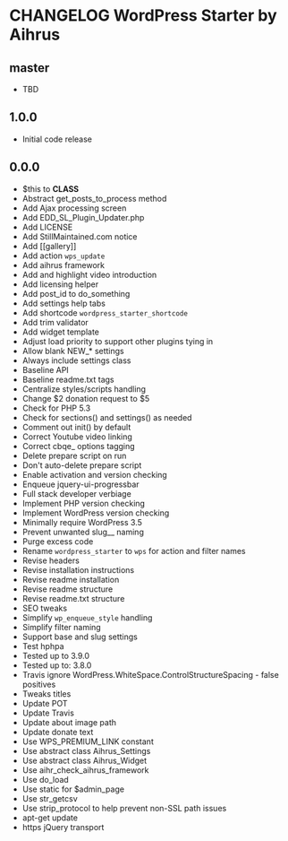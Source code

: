 # CHANGELOG WordPress Starter by Aihrus

## master
* TBD

## 1.0.0
* Initial code release 

## 0.0.0
* $this to __CLASS__
* Abstract get_posts_to_process method
* Add Ajax processing screen
* Add EDD_SL_Plugin_Updater.php
* Add LICENSE
* Add StillMaintained.com notice
* Add [[gallery]]
* Add action `wps_update`
* Add aihrus framework
* Add and highlight video introduction
* Add licensing helper
* Add post_id to do_something
* Add settings help tabs
* Add shortcode `wordpress_starter_shortcode`
* Add trim validator
* Add widget template
* Adjust load priority to support other plugins tying in
* Allow blank NEW_* settings
* Always include settings class
* Baseline API
* Baseline readme.txt tags
* Centralize styles/scripts handling
* Change $2 donation request to $5
* Check for PHP 5.3
* Check for sections() and settings() as needed
* Comment out init() by default
* Correct Youtube video linking
* Correct cbqe_ options tagging
* Delete prepare script on run
* Don't auto-delete prepare script
* Enable activation and version checking
* Enqueue jquery-ui-progressbar
* Full stack developer verbiage
* Implement PHP version checking
* Implement WordPress version checking
* Minimally require WordPress 3.5
* Prevent unwanted slug__ naming
* Purge excess code
* Rename `wordpress_starter` to `wps` for action and filter names
* Revise headers
* Revise installation instructions
* Revise readme installation
* Revise readme structure
* Revise readme.txt structure
* SEO tweaks
* Simplify `wp_enqueue_style` handling
* Simplify filter naming
* Support base and slug settings
* Test hphpa
* Tested up to 3.9.0
* Tested up to: 3.8.0
* Travis ignore WordPress.WhiteSpace.ControlStructureSpacing - false positives
* Tweaks titles
* Update POT
* Update Travis
* Update about image path
* Update donate text
* Use WPS_PREMIUM_LINK constant
* Use abstract class Aihrus_Settings
* Use abstract class Aihrus_Widget
* Use aihr_check_aihrus_framework
* Use do_load
* Use static for $admin_page
* Use str_getcsv
* Use strip_protocol to help prevent non-SSL path issues
* apt-get update
* https jQuery transport